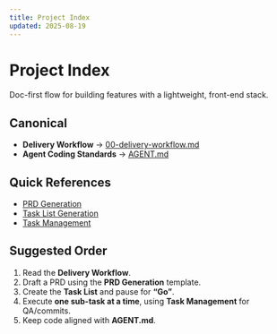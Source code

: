 ```yaml
---
title: Project Index
updated: 2025-08-19
---
```


# Project Index

Doc-first flow for building features with a lightweight, front-end stack.

## Canonical
- **Delivery Workflow** → [00-delivery-workflow.md](./00-delivery-workflow.md)
- **Agent Coding Standards** → [AGENT.md](./AGENT.md)

## Quick References
- [PRD Generation](./01-prd-generation-guide.md)
- [Task List Generation](./02-task-generation-guide.md)
- [Task Management](./03-task-management-guide.md)

## Suggested Order
1. Read the **Delivery Workflow**.
2. Draft a PRD using the **PRD Generation** template.
3. Create the **Task List** and pause for **“Go”**.
4. Execute **one sub-task at a time**, using **Task Management** for QA/commits.
5. Keep code aligned with **AGENT.md**.
